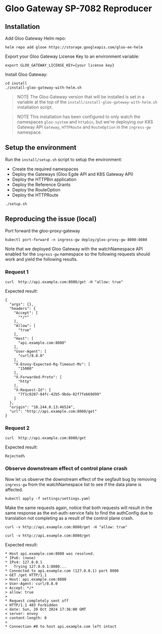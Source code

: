 # Gloo Gateway SP-7082 Reproducer

## Installation

Add Gloo Gateway Helm repo:
```
helm repo add glooe https://storage.googleapis.com/gloo-ee-helm
```

Export your Gloo Gateway License Key to an environment variable:
```
export GLOO_GATEWAY_LICENSE_KEY={your license key}
```

Install Gloo Gateway:
```
cd install
./install-gloo-gateway-with-helm.sh
```

> NOTE
> The Gloo Gateway version that will be installed is set in a variable at the top of the `install/install-gloo-gateway-with-helm.sh` installation script.

> NOTE
> This installation has been configured to only watch the namespaces `gloo-system` and `httpbin`, but we're deploying our K8S Gateway API `Gateway`, `HTTPRoute` and `RouteOption` in the `ingress-gw` namespace.

## Setup the environment

Run the `install/setup.sh` script to setup the environment:

- Create the required namespaces
- Deploy the Gateways (Gloo Egde API and K8S Gateway API)
- Deploy the HTTPBin application
- Deploy the Reference Grants
- Deploy the RouteOption
- Deploy the HTTPRoute

```
./setup.sh
```

## Reproducing the issue (local)

Port forward the gloo-proxy-gateway

```shell
kubectl port-forward -n ingress-gw deploy/gloo-proxy-gw 8080:8080
```

Note that we deployed Gloo Gateway with the watchNamespace API enabled for the `ingress-gw` namespace so the following requests should work and yield the following results.

### Request 1

```shell
curl  http://api.example.com:8080/get -H "allow: true"
```

Expected result:
```
{
  "args": {},
  "headers": {
    "Accept": [
      "*/*"
    ],
    "Allow": [
      "true"
    ],
    "Host": [
      "api.example.com:8080"
    ],
    "User-Agent": [
      "curl/8.8.0"
    ],
    "X-Envoy-Expected-Rq-Timeout-Ms": [
      "15000"
    ],
    "X-Forwarded-Proto": [
      "http"
    ],
    "X-Request-Id": [
      "7f1c0287-84fc-42b5-9bda-82f7feb69d99"
    ]
  },
  "origin": "10.244.0.13:46524",
  "url": "http://api.example.com:8080/get"
}
```

### Request 2

```shell
curl  http://api.example.com:8080/get
```

Expected result:
```
Rejected%
```

### Observe downstream effect of control plane crash

Now let us observe the downstream effect of the segfault bug by removing `ingress-gw` from the watchNamespace list to see if the data plane is affected.

```shell
kubectl apply -f settings/settings.yaml
```

Make the same requests again, notice that both requests will result in the same response as the ext-auth-service fails to find the authConfig due to translation not completing as a result of the control plane crash.

```shell
curl -v http://api.example.com:8080/get -H "allow: true"
```

```shell
curl -v http://api.example.com:8080/get
```

Expected result:
```
* Host api.example.com:8080 was resolved.
* IPv6: (none)
* IPv4: 127.0.0.1
*   Trying 127.0.0.1:8080...
* Connected to api.example.com (127.0.0.1) port 8080
> GET /get HTTP/1.1
> Host: api.example.com:8080
> User-Agent: curl/8.8.0
> Accept: */*
> allow: true
>
* Request completely sent off
< HTTP/1.1 403 Forbidden
< date: Sun, 20 Oct 2024 17:36:00 GMT
< server: envoy
< content-length: 0
<
* Connection #0 to host api.example.com left intact
```